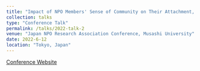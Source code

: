 ```yaml
---
title: "Impact of NPO Members' Sense of Community on Their Attachment, Health, and Well-being"
collection: talks
type: "Conference Talk"
permalink: /talks/2022-talk-2
venue: "Japan NPO Research Association Conference, Musashi University"
date: 2022-6-12
location: "Tokyo, Japan"
---
```


[Conference Website](https://www.janpora.org/meeting/)
